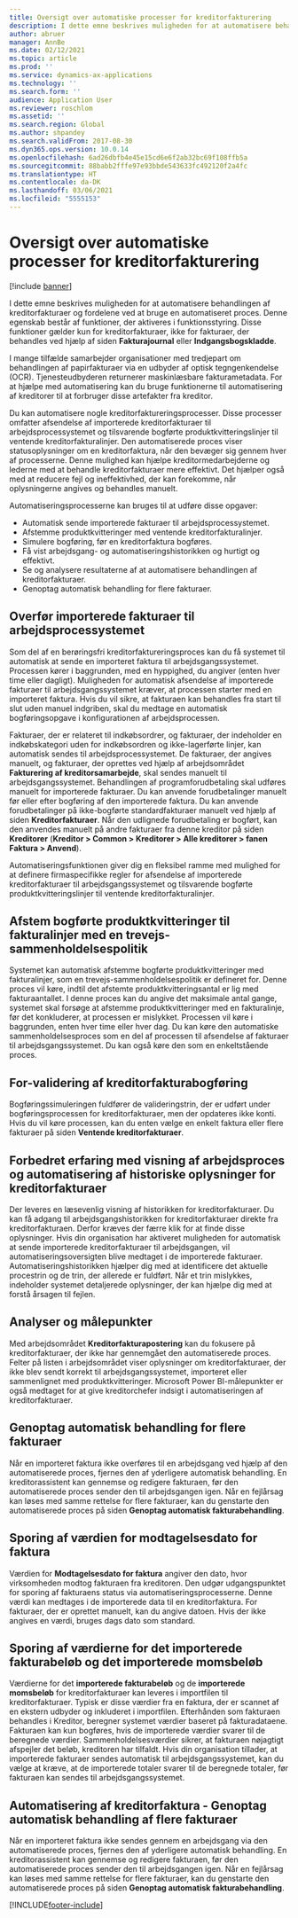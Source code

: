 ```yaml
---
title: Oversigt over automatiske processer for kreditorfakturering
description: I dette emne beskrives muligheden for at automatisere behandlingen af kreditorfakturaer og fordelene ved at bruge en automatiseret proces.
author: abruer
manager: AnnBe
ms.date: 02/12/2021
ms.topic: article
ms.prod: ''
ms.service: dynamics-ax-applications
ms.technology: ''
ms.search.form: ''
audience: Application User
ms.reviewer: roschlom
ms.assetid: ''
ms.search.region: Global
ms.author: shpandey
ms.search.validFrom: 2017-08-30
ms.dyn365.ops.version: 10.0.14
ms.openlocfilehash: 6ad26dbfb4e45e15cd6e6f2ab32bc69f108ffb5a
ms.sourcegitcommit: 88babb2fffe97e93bbde543633fc492120f2a4fc
ms.translationtype: HT
ms.contentlocale: da-DK
ms.lasthandoff: 03/06/2021
ms.locfileid: "5555153"
---
```

# <a name="automated-vendor-invoicing-processes-overview"></a>Oversigt over automatiske processer for kreditorfakturering

[!include [banner](../includes/banner.md)]

I dette emne beskrives muligheden for at automatisere behandlingen af kreditorfakturaer og fordelene ved at bruge en automatiseret proces. Denne egenskab består af funktioner, der aktiveres i funktionsstyring. Disse funktioner gælder kun for kreditorfakturaer, ikke for fakturaer, der behandles ved hjælp af siden **Fakturajournal** eller **Indgangsbogskladde**.

I mange tilfælde samarbejder organisationer med tredjepart om behandlingen af papirfakturaer via en udbyder af optisk tegngenkendelse (OCR). Tjenesteudbyderen returnerer maskinlæsbare fakturametadata. For at hjælpe med automatisering kan du bruge funktionerne til automatisering af kreditorer til at forbruger disse artefakter fra kreditor.

Du kan automatisere nogle kreditorfaktureringsprocesser. Disse processer omfatter afsendelse af importerede kreditorfakturaer til arbejdsprocessystemet og tilsvarende bogførte produktkvitteringslinjer til ventende kreditorfakturalinjer. Den automatiserede proces viser statusoplysninger om en kreditorfaktura, når den bevæger sig gennem hver af processerne. Denne mulighed kan hjælpe kreditormedarbejderne og lederne med at behandle kreditorfakturaer mere effektivt. Det hjælper også med at reducere fejl og ineffektivhed, der kan forekomme, når oplysningerne angives og behandles manuelt.

Automatiseringsprocesserne kan bruges til at udføre disse opgaver:

- Automatisk sende importerede fakturaer til arbejdsprocessystemet.
- Afstemme produktkvitteringer med ventende kreditorfakturalinjer.
- Simulere bogføring, før en kreditorfaktura bogføres.
- Få vist arbejdsgang- og automatiseringshistorikken og hurtigt og effektivt.
- Se og analysere resultaterne af at automatisere behandlingen af kreditorfakturaer.
- Genoptag automatisk behandling for flere fakturaer.

## <a name="submit-imported-vendor-invoices-to-the-workflow-system"></a>Overfør importerede fakturaer til arbejdsprocessystemet

Som del af en berøringsfri kreditorfaktureringsproces kan du få systemet til automatisk at sende en importeret faktura til arbejdsgangssystemet. Processen kører i baggrunden, med en hyppighed, du angiver (enten hver time eller dagligt). Muligheden for automatisk afsendelse af importerede fakturaer til arbejdsgangssystemet kræver, at processen starter med en importeret faktura. Hvis du vil sikre, at fakturaen kan behandles fra start til slut uden manuel indgriben, skal du medtage en automatisk bogføringsopgave i konfigurationen af arbejdsprocessen.


Fakturaer, der er relateret til indkøbsordrer, og fakturaer, der indeholder en indkøbskategori uden for indkøbsordren og ikke-lagerførte linjer, kan automatisk sendes til arbejdsprocessystemet. De fakturaer, der angives manuelt, og fakturaer, der oprettes ved hjælp af arbejdsområdet **Fakturering af kreditorsamarbejde**, skal sendes manuelt til arbejdsgangssystemet. Behandlingen af programforudbetaling skal udføres manuelt for importerede fakturaer. Du kan anvende forudbetalinger manuelt før eller efter bogføring af den importerede faktura. Du kan anvende forudbetalinger på ikke-bogførte standardfakturaer manuelt ved hjælp af siden **Kreditorfakturaer**. Når den udlignede forudbetaling er bogført, kan den anvendes manuelt på andre fakturaer fra denne kreditor på siden **Kreditorer** (**Kreditor \> Common \> Kreditorer \> Alle kreditorer \> fanen Faktura \> Anvend**).

Automatiseringsfunktionen giver dig en fleksibel ramme med mulighed for at definere firmaspecifikke regler for afsendelse af importerede kreditorfakturaer til arbejdsgangssystemet og tilsvarende bogførte produktkvitteringslinjer til ventende kreditorfakturalinjer.

## <a name="match-product-receipts-to-invoice-lines-that-have-a-three-way-matching-policy"></a>Afstem bogførte produktkvitteringer til fakturalinjer med en trevejs-sammenholdelsespolitik

Systemet kan automatisk afstemme bogførte produktkvitteringer med fakturalinjer, som en trevejs-sammenholdelsespolitik er defineret for. Denne proces vil køre, indtil det afstemte produktkvitteringsantal er lig med fakturaantallet. I denne proces kan du angive det maksimale antal gange, systemet skal forsøge at afstemme produktkvitteringer med en fakturalinje, før det konkluderer, at processen er mislykket. Processen vil køre i baggrunden, enten hver time eller hver dag. Du kan køre den automatiske sammenholdelsesproces som en del af processen til afsendelse af fakturaer til arbejdsgangssystemet. Du kan også køre den som en enkeltstående proces.

## <a name="pre-validate-vendor-invoice-posting"></a>For-validering af kreditorfakturabogføring

Bogføringssimuleringen fuldfører de valideringstrin, der er udført under bogføringsprocessen for kreditorfakturaer, men der opdateres ikke konti. Hvis du vil køre processen, kan du enten vælge en enkelt faktura eller flere fakturaer på siden **Ventende kreditorfakturaer**.

## <a name="enhanced-experience-for-viewing-workflow-and-automation-historical-information-for-vendor-invoices"></a>Forbedret erfaring med visning af arbejdsproces og automatisering af historiske oplysninger for kreditorfakturaer

Der leveres en læsevenlig visning af historikken for kreditorfakturaer. Du kan få adgang til arbejdsgangshistorikken for kreditorfakturaer direkte fra kreditorfakturaen. Derfor kræves der færre klik for at finde disse oplysninger. Hvis din organisation har aktiveret muligheden for automatisk at sende importerede kreditorfakturaer til arbejdsgangen, vil automatiseringsoversigten blive medtaget i de importerede fakturaer. Automatiseringshistorikken hjælper dig med at identificere det aktuelle procestrin og de trin, der allerede er fuldført. Når et trin mislykkes, indeholder systemet detaljerede oplysninger, der kan hjælpe dig med at forstå årsagen til fejlen.

## <a name="analytics-and-metrics"></a>Analyser og målepunkter

Med arbejdsområdet **Kreditorfakturapostering** kan du fokusere på kreditorfakturaer, der ikke har gennemgået den automatiserede proces. Felter på listen i arbejdsområdet viser oplysninger om kreditorfakturaer, der ikke blev sendt korrekt til arbejdsgangssystemet, importeret eller sammenlignet med produktkvitteringer. Microsoft Power BI-målepunkter er også medtaget for at give kreditorchefer indsigt i automatiseringen af kreditorfakturaer.


## <a name="resume-automation-processing-for-multiple-invoices"></a>Genoptag automatisk behandling for flere fakturaer

Når en importeret faktura ikke overføres til en arbejdsgang ved hjælp af den automatiserede proces, fjernes den af yderligere automatisk behandling. En kreditorassistent kan gennemse og redigere fakturaen, før den automatiserede proces sender den til arbejdsgangen igen. Når en fejlårsag kan løses med samme rettelse for flere fakturaer, kan du genstarte den automatiserede proces på siden **Genoptag automatisk fakturabehandling**. 

## <a name="tracking-the-invoice-received-date-value"></a>Sporing af værdien for modtagelsesdato for faktura

Værdien for **Modtagelsesdato for faktura** angiver den dato, hvor virksomheden modtog fakturaen fra kreditoren. Den udgør udgangspunktet for sporing af fakturaens status via automatiseringsprocesserne. Denne værdi kan medtages i de importerede data til en kreditorfaktura. For fakturaer, der er oprettet manuelt, kan du angive datoen. Hvis der ikke angives en værdi, bruges dags dato som standard.


## <a name="tracking-the-imported-invoice-amount-and-imported-sales-tax-amount-values"></a>Sporing af værdierne for det importerede fakturabeløb og det importerede momsbeløb

Værdierne for det **importerede fakturabeløb** og de **importerede momsbeløb** for kreditorfakturaer kan leveres i importfilen til kreditorfakturaer. Typisk er disse værdier fra en faktura, der er scannet af en ekstern udbyder og inkluderet i importfilen. Efterhånden som fakturaen behandles i Kreditor, beregner systemet værdier baseret på fakturadataene. Fakturaen kan kun bogføres, hvis de importerede værdier svarer til de beregnede værdier. Sammenholdelsesværdier sikrer, at fakturaen nøjagtigt afspejler det beløb, kreditoren har tilfaldt. Hvis din organisation tillader, at importerede fakturaer sendes automatisk til arbejdsgangssystemet, kan du vælge at kræve, at de importerede totaler svarer til de beregnede totaler, før fakturaen kan sendes til arbejdsgangssystemet.

## <a name="vendor-invoice-automation---resume-automation-processing-for-multiple-invoices"></a>Automatisering af kreditorfaktura - Genoptag automatisk behandling af flere fakturaer
Når en importeret faktura ikke sendes gennem en arbejdsgang via den automatiserede proces, fjernes den af yderligere automatisk behandling. En kreditorassistent kan gennemse og redigere fakturaen, før den automatiserede proces sender den til arbejdsgangen igen. Når en fejlårsag kan løses med samme rettelse for flere fakturaer, kan du genstarte den automatiserede proces på siden **Genoptag automatisk fakturabehandling**. 

[!INCLUDE[footer-include](../../includes/footer-banner.md)]
